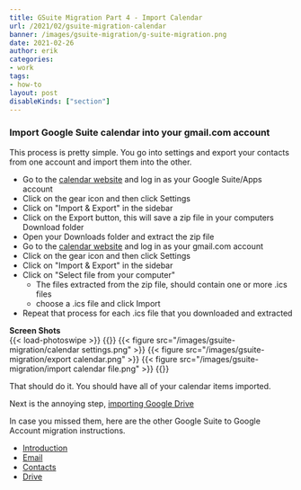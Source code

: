 ```yaml
---
title: GSuite Migration Part 4 - Import Calendar
url: /2021/02/gsuite-migration-calendar
banner: /images/gsuite-migration/g-suite-migration.png
date: 2021-02-26
author: erik
categories:
- work
tags:
- how-to
layout: post
disableKinds: ["section"]
---
```

### Import Google Suite calendar into your gmail.com account
This process is pretty simple. You go into settings and export your contacts from one account and import them into the other.

* Go to the [calendar website](https://calendar.google.com) and log in as your Google Suite/Apps account
* Click on the gear icon and then click Settings
* Click on "Import & Export" in the sidebar
* Click on the Export button, this will save a zip file in your computers Download folder
* Open your Downloads folder and extract the zip file
* Go to the [calendar website](https://calendar.google.com) and log in as your gmail.com account
* Click on the gear icon and then click Settings
* Click on "Import & Export" in the sidebar
* Click on "Select file from your computer"
   * The files extracted from the zip file, should contain one or more .ics files
   * choose a .ics file and click Import
* Repeat that process for each .ics file that you downloaded and extracted

**Screen Shots**  
{{< load-photoswipe >}} 
{{<gallery>}} 
  {{< figure src="/images/gsuite-migration/calendar settings.png" >}}
  {{< figure src="/images/gsuite-migration/export calendar.png" >}}
  {{< figure src="/images/gsuite-migration/import calendar file.png" >}}
{{</gallery>}}

That should do it. You should have all of your calendar items imported.

Next is the annoying step, [importing Google Drive](/2021/02/gsuite-migration-drive/)

In case you missed them, here are the other Google Suite to Google Account migration instructions.
* [Introduction](/2021/02/gsuite-migration-intro/)
* [Email](/2021/02/gsuite-migration-email/)
* [Contacts](/2021/02/gsuite-migration-contacts/)
* [Drive](/2021/02/gsuite-migration-drive/)
